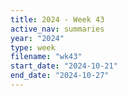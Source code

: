 ```yaml
---
title: 2024 - Week 43
active_nav: summaries
year: "2024"
type: week
filename: "wk43"
start_date: "2024-10-21"
end_date: "2024-10-27"
---
```

